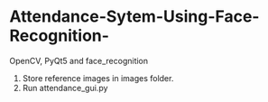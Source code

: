 # Attendance-Sytem-Using-Face-Recognition-
OpenCV, PyQt5 and face_recognition

1. Store reference images in images folder.
2. Run attendance_gui.py
